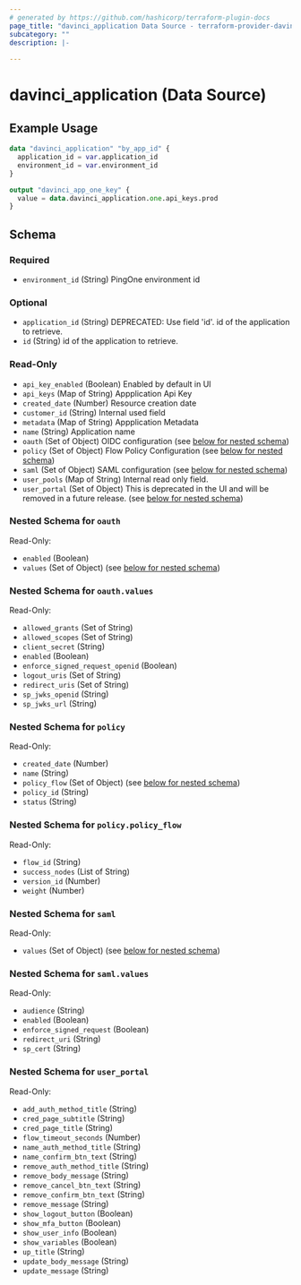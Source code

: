 ```yaml
---
# generated by https://github.com/hashicorp/terraform-plugin-docs
page_title: "davinci_application Data Source - terraform-provider-davinci"
subcategory: ""
description: |-
  
---
```


# davinci_application (Data Source)



## Example Usage

```terraform
data "davinci_application" "by_app_id" {
  application_id = var.application_id
  environment_id = var.environment_id
}

output "davinci_app_one_key" {
  value = data.davinci_application.one.api_keys.prod
}
```

<!-- schema generated by tfplugindocs -->
## Schema

### Required

- `environment_id` (String) PingOne environment id

### Optional

- `application_id` (String) DEPRECATED: Use field 'id'. id of the application to retrieve.
- `id` (String) id of the application to retrieve.

### Read-Only

- `api_key_enabled` (Boolean) Enabled by default in UI
- `api_keys` (Map of String) Appplication Api Key
- `created_date` (Number) Resource creation date
- `customer_id` (String) Internal used field
- `metadata` (Map of String) Appplication Metadata
- `name` (String) Application name
- `oauth` (Set of Object) OIDC configuration (see [below for nested schema](#nestedatt--oauth))
- `policy` (Set of Object) Flow Policy Configuration (see [below for nested schema](#nestedatt--policy))
- `saml` (Set of Object) SAML configuration (see [below for nested schema](#nestedatt--saml))
- `user_pools` (Map of String) Internal read only field.
- `user_portal` (Set of Object) This is deprecated in the UI and will be removed in a future release. (see [below for nested schema](#nestedatt--user_portal))

<a id="nestedatt--oauth"></a>
### Nested Schema for `oauth`

Read-Only:

- `enabled` (Boolean)
- `values` (Set of Object) (see [below for nested schema](#nestedobjatt--oauth--values))

<a id="nestedobjatt--oauth--values"></a>
### Nested Schema for `oauth.values`

Read-Only:

- `allowed_grants` (Set of String)
- `allowed_scopes` (Set of String)
- `client_secret` (String)
- `enabled` (Boolean)
- `enforce_signed_request_openid` (Boolean)
- `logout_uris` (Set of String)
- `redirect_uris` (Set of String)
- `sp_jwks_openid` (String)
- `sp_jwks_url` (String)



<a id="nestedatt--policy"></a>
### Nested Schema for `policy`

Read-Only:

- `created_date` (Number)
- `name` (String)
- `policy_flow` (Set of Object) (see [below for nested schema](#nestedobjatt--policy--policy_flow))
- `policy_id` (String)
- `status` (String)

<a id="nestedobjatt--policy--policy_flow"></a>
### Nested Schema for `policy.policy_flow`

Read-Only:

- `flow_id` (String)
- `success_nodes` (List of String)
- `version_id` (Number)
- `weight` (Number)



<a id="nestedatt--saml"></a>
### Nested Schema for `saml`

Read-Only:

- `values` (Set of Object) (see [below for nested schema](#nestedobjatt--saml--values))

<a id="nestedobjatt--saml--values"></a>
### Nested Schema for `saml.values`

Read-Only:

- `audience` (String)
- `enabled` (Boolean)
- `enforce_signed_request` (Boolean)
- `redirect_uri` (String)
- `sp_cert` (String)



<a id="nestedatt--user_portal"></a>
### Nested Schema for `user_portal`

Read-Only:

- `add_auth_method_title` (String)
- `cred_page_subtitle` (String)
- `cred_page_title` (String)
- `flow_timeout_seconds` (Number)
- `name_auth_method_title` (String)
- `name_confirm_btn_text` (String)
- `remove_auth_method_title` (String)
- `remove_body_message` (String)
- `remove_cancel_btn_text` (String)
- `remove_confirm_btn_text` (String)
- `remove_message` (String)
- `show_logout_button` (Boolean)
- `show_mfa_button` (Boolean)
- `show_user_info` (Boolean)
- `show_variables` (Boolean)
- `up_title` (String)
- `update_body_message` (String)
- `update_message` (String)


